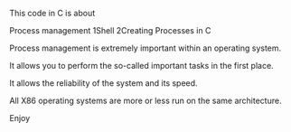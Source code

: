 This code in C is about 



Process management 
    1Shell
    2Creating Processes in  C
 
 


Process management is extremely important within an operating system.

It allows you to perform the so-called important tasks in the first place.

It allows the reliability of the system and its speed.

All X86 operating systems are more or less run on the same architecture.

Enjoy